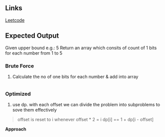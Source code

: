 ## Links
[Leetcode](https://leetcode.com/problems/counting-bits/)

## Expected Output
Given upper bound e.g.: 5
Return an array which consits of count of 1 bits for each number from 1 to 5

### Brute Force
1. Calculate the no of one bits for each number & add into array

```

```

### Optimized
1. use dp. with each offset we can divide the problem into subproblems to sove them effectively

> offset is reset to i whenever offset * 2 = i
> dp[i] == 1 + dp[i - offset]

**Approach**
```

```